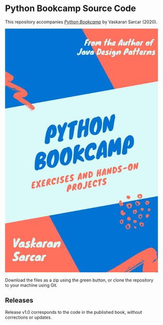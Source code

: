 # Python Bookcamp Source Code

This repository accompanies [*Python Bookcamp*](https://www.amazon.com/Python-Bookcamp-Exercises-Hands-Projects-ebook/dp/B08FTD48NF/ref=sr_1_1?dchild=1&keywords=Python+Bookcamp%3A+Exercises+and+Hands-on+Projects&qid=1605020741&sr=8-1) by Vaskaran Sarcar (2020).

[comment]: #cover
![Cover image](Cover_PythonBookcamp.jpg)

Download the files as a zip using the green button, or clone the repository to your machine using Git.

## Releases

Release v1.0 corresponds to the code in the published book, without corrections or updates.
